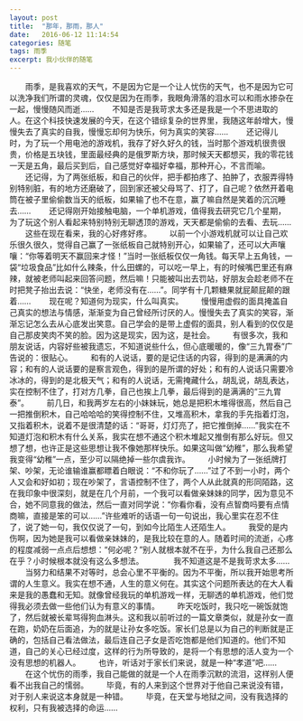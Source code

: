 ```yaml
---
layout: post
title:  "那年，那雨，那人"
date:   2016-06-12 11:14:54
categories: 随笔
tags: 雨季
excerpt: 我小伙伴的随笔
---
```

　　雨季，是我喜欢的天气，不是因为它是一个让人忧伤的天气，也不是因为它可以洗净我们所谓的灵魂，仅仅是因为在雨季，我眼角滑落的泪水可以和雨水掺杂在一起，慢慢随风而逝……
　　不知是否是我苛求太多还是我是一个不思进取的人。在这个科技快速发展的今天，在这个错综复杂的世界里，我随这年龄增大，慢慢失去了真实的自我，慢慢忘却何为快乐，何为真实的笑容……
　　还记得儿时，为了玩一个用电池的游戏机，我存了好久好久的钱，当时那个游戏机很贵很贵，价格是五块钱，里面最经典的是俄罗斯方块，那时候天天都想买，我的零花钱一天是五角，最后买到后，自己感觉好幸福好幸福，那种开心，不言而喻。
　　还记得，为了两张纸板，和自己的伙伴，把手都拍疼了、拍肿了，衣服弄得特别特别脏，有的地方还磨破了，回到家还被父母骂了、打了，自己呢？依然开着电筒在被子里偷偷数当天的纸板，如果输了也不在意，赢了嘛自然是笑着的沉沉睡去……
　　还记得刚开始接触电脑，一个单机游戏，值得我去研究它几个星期，为了玩这个别人看起来特别特别无聊透顶的游戏，天天都是偷偷的去看、去玩……
　　这些在现在看来，我的心好疼好疼。
　　以前一个小游戏机就可以让自己欢乐很久很久，觉得自己赢了一张纸板自己就特别开心，如果输了，还可以大声嚷嚷：“你等着明天不赢回来才怪！”当时一张纸板仅仅一角钱。每天早上五角钱，一袋“垃圾食品”比如什么辣条，什么田螺的，可以吃一早上，有的时候嘴巴里还有麻辣，就被老师叫起来回答问题，然后嘛！只能被叫出去罚站，好朋友会趁老师不在时把凳子抬出去说：“快坐，老师没有在……”。同学有十几颗糖果就屁颠屁颠的跟着……
　　现在呢？知道何为现实，什么叫真实。
　　慢慢用虚假的面具掩盖自己真实的想法与情感，渐渐变为自己曾经所讨厌的人。慢慢失去了真实的笑容，渐渐忘记怎么去从心底发出笑意。自己学会的是带上虚假的面具，别人看到的仅仅是自己那皮笑肉不笑的脸。因为这是现实，因为这，是社会。
　　有很多次，我和朋友说话，内容好些被我遗忘，不知道说些什么，但心底暖暖的，像“三九胃泰”广告说的：很贴心。
　　和有的人说话，要的是记住话的内容，得到的是满满的内容；和有的人说话要的是察言观色，得到的是所谓的好处；和有的人说话只需要冷冰冰的，得到的是北极天气；和有的人说话，无需掩藏什么，胡乱说，胡乱表达，实在控制不住了，打对方几拳，自己也挨上几拳，最后得到的是满满的“三九胃泰”。
　　前几日，和我两岁左右的小妹妹玩，她总是把积木堆得很高，然后自己一把推倒积木，自己哈哈哈的笑得控制不住，又堆高积木，拿我的手先指着灯泡，又指着积木，说着不是很清楚的话：“哥哥，灯灯亮了，把它推倒掉……”我实在不知道灯泡和积木有什么关系，我实在想不通这个积木堆起又推倒有那么好玩。但又想了想，也许正是这些思想让我不像她那样快乐。如果这叫做“幼稚”，那么我希望我变得“幼稚”一点，至少可以隔绝掉一些尔虞我诈。
　　小时候为了一张纸牌打架、吵架，无论谁输谁赢都瞟着白眼说：“不和你玩了……”过了不到一小时，两个人又会和好如初；现在吵架了，言语控制不住了，两个人从此就真的形同陌路，这在我印象中很深刻，就是在几个月前，一个我可以看做亲妹妹的同学，因为意见不合，她不同意我的做法，然后一直对同学说：“你看你看，没有点智商吗要有点情商嘛，直接是笨的可以……”许些难听的话语一句一句说出，我心里实在忍不住了，说了她一句，我仅仅说了一句，到如今比陌生人还陌生人。
　　我受的是内伤啊，因为她是我可以看做亲妹妹的，是我比较在意的人。随着时间的流逝，心疼的程度减弱一点点后想想：“何必呢？”别人就根本就不在乎，为什么我自己还那么在乎？小时候根本就没有这么多想法。　　
　　我不知道这是不是我苛求太多……
　　当努力和结果不对等时，总会心里不平衡的。因为不平衡，所以我开始思考所谓的人生意义。我实在想不通，人生的意义何在。其实这个问题所表达的在大人看来是我的愚蠢和无知。就像曾经我玩的单机游戏一样，无聊透的单机游戏，他们觉得我必须去做一些他们认为有意义的事情。
　　昨天吃饭时，我只吃一碗饭就饱了，然后就被长辈骂得狗血淋头。这和我以前听过的一篇文章类似，就是孙女一直在跑，奶奶在后面追，为的就是让孙女多吃饭。家长们总是以为自己的判断就是正确的，包括自己看法做法，最后连自己子女是否吃饱都是他们知道的。他们不知道，自己的关心已经过度，这样的行为所导致的，是将一个有思想的活人变为一个没有思想的机器人。
　　也许，听话对于家长们来说，就是一种“孝道”吧……
　　在这个忧伤的雨季，我自己能做的就是一个人在雨季沉默的流泪，这样别人便看不出我自己的懦弱。
　　毕竟，有的人来到这个世界对于他自己来说没有错，对于别人来说这本身就是一种错。
　　毕竟，在天堂与地狱之间，没有我选择的权利，只有我被选择的命运……